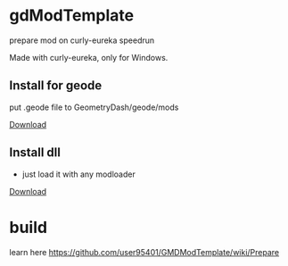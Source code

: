 # gdModTemplate
prepare mod on curly-eureka speedrun

Made with curly-eureka, only for Windows.

## Install for geode
put .geode file to GeometryDash/geode/mods

[Download](geode/release/user95401.mod.geode)

## Install dll
- just load it with any modloader

[Download](mod.zip)

# build
learn here https://github.com/user95401/GMDModTemplate/wiki/Prepare
